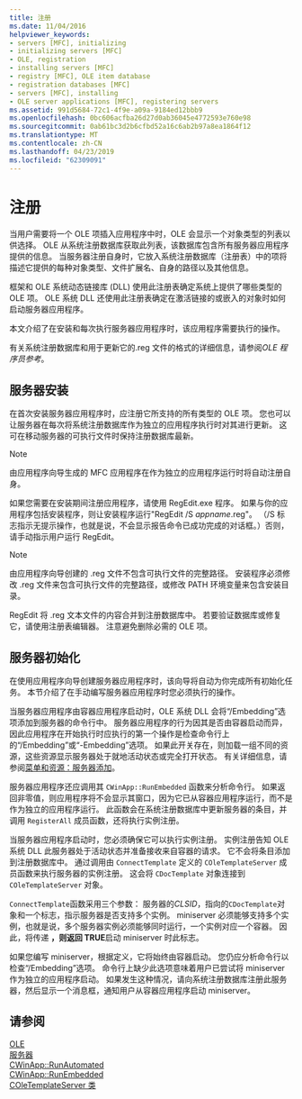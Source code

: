 ```yaml
---
title: 注册
ms.date: 11/04/2016
helpviewer_keywords:
- servers [MFC], initializing
- initializing servers [MFC]
- OLE, registration
- installing servers [MFC]
- registry [MFC], OLE item database
- registration databases [MFC]
- servers [MFC], installing
- OLE server applications [MFC], registering servers
ms.assetid: 991d5684-72c1-4f9e-a09a-9184ed12bbb9
ms.openlocfilehash: 0bc606acfba26d27d0ab36045e4772593e760e98
ms.sourcegitcommit: 0ab61bc3d2b6cfbd52a16c6ab2b97a8ea1864f12
ms.translationtype: MT
ms.contentlocale: zh-CN
ms.lasthandoff: 04/23/2019
ms.locfileid: "62309091"
---
```

# <a name="registration"></a>注册

当用户需要将一个 OLE 项插入应用程序中时，OLE 会显示一个对象类型的列表以供选择。 OLE 从系统注册数据库获取此列表，该数据库包含所有服务器应用程序提供的信息。 当服务器注册自身时，它放入系统注册数据库（注册表）中的项将描述它提供的每种对象类型、文件扩展名、自身的路径以及其他信息。

框架和 OLE 系统动态链接库 (DLL) 使用此注册表确定系统上提供了哪些类型的 OLE 项。 OLE 系统 DLL 还使用此注册表确定在激活链接的或嵌入的对象时如何启动服务器应用程序。

本文介绍了在安装和每次执行服务器应用程序时，该应用程序需要执行的操作。

有关系统注册数据库和用于更新它的.reg 文件的格式的详细信息，请参阅*OLE 程序员参考*。

##  <a name="_core_server_installation"></a> 服务器安装

在首次安装服务器应用程序时，应注册它所支持的所有类型的 OLE 项。 您也可以让服务器在每次将系统注册数据库作为独立的应用程序执行时对其进行更新。 这可在移动服务器的可执行文件时保持注册数据库最新。

> [!NOTE]
>  由应用程序向导生成的 MFC 应用程序在作为独立的应用程序运行时将自动注册自身。

如果您需要在安装期间注册应用程序，请使用 RegEdit.exe 程序。 如果与你的应用程序包括安装程序，则让安装程序运行"RegEdit /S *appname*.reg"。 （/S 标志指示无提示操作，也就是说，不会显示报告命令已成功完成的对话框。）否则，请手动指示用户运行 RegEdit。

> [!NOTE]
>  由应用程序向导创建的 .reg 文件不包含可执行文件的完整路径。 安装程序必须修改 .reg 文件来包含可执行文件的完整路径，或修改 PATH 环境变量来包含安装目录。

RegEdit 将 .reg 文本文件的内容合并到注册数据库中。 若要验证数据库或修复它，请使用注册表编辑器。 注意避免删除必需的 OLE 项。

##  <a name="_core_server_initialization"></a> 服务器初始化

在使用应用程序向导创建服务器应用程序时，该向导将自动为你完成所有初始化任务。 本节介绍了在手动编写服务器应用程序时您必须执行的操作。

当服务器应用程序由容器应用程序启动时，OLE 系统 DLL 会将“/Embedding”选项添加到服务器的命令行中。 服务器应用程序的行为因其是否由容器启动而异，因此应用程序在开始执行时应执行的第一个操作是检查命令行上的“/Embedding”或“-Embedding”选项。 如果此开关存在，则加载一组不同的资源，这些资源显示服务器处于就地活动状态或完全打开状态。 有关详细信息，请参阅[菜单和资源：服务器添加](../mfc/menus-and-resources-server-additions.md)。

服务器应用程序还应调用其 `CWinApp::RunEmbedded` 函数来分析命令行。 如果返回非零值，则应用程序将不会显示其窗口，因为它已从容器应用程序运行，而不是作为独立的应用程序运行。 此函数会在系统注册数据库中更新服务器的条目，并调用 `RegisterAll` 成员函数，还将执行实例注册。

当服务器应用程序启动时，您必须确保它可以执行实例注册。 实例注册告知 OLE 系统 DLL 此服务器处于活动状态并准备接收来自容器的请求。 它不会将条目添加到注册数据库中。 通过调用由 `ConnectTemplate` 定义的 `COleTemplateServer` 成员函数来执行服务器的实例注册。 这会将 `CDocTemplate` 对象连接到 `COleTemplateServer` 对象。

`ConnectTemplate`函数采用三个参数： 服务器的*CLSID*，指向的`CDocTemplate`对象和一个标志，指示服务器是否支持多个实例。 miniserver 必须能够支持多个实例，也就是说，多个服务器实例必须能够同时运行，一个实例对应一个容器。 因此，将传递 **，则返回 TRUE**启动 miniserver 时此标志。

如果您编写 miniserver，根据定义，它将始终由容器启动。 您仍应分析命令行以检查“/Embedding”选项。 命令行上缺少此选项意味着用户已尝试将 miniserver 作为独立的应用程序启动。 如果发生这种情况，请向系统注册数据库注册此服务器，然后显示一个消息框，通知用户从容器应用程序启动 miniserver。

## <a name="see-also"></a>请参阅

[OLE](../mfc/ole-in-mfc.md)<br/>
[服务器](../mfc/servers.md)<br/>
[CWinApp::RunAutomated](../mfc/reference/cwinapp-class.md#runautomated)<br/>
[CWinApp::RunEmbedded](../mfc/reference/cwinapp-class.md#runembedded)<br/>
[COleTemplateServer 类](../mfc/reference/coletemplateserver-class.md)
